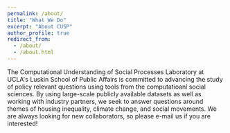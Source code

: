 ```yaml
---
permalink: /about/
title: "What We Do"
excerpt: "About CUSP"
author_profile: true
redirect_from: 
  - /about/
  - /about.html
---
```

The Computational Understanding of Social Processes Laboratory at UCLA's Luskin School of Public Affairs is committed to advancing the study of policy relevant questions using tools from the computatioanl social sciences.  By using large-scale publicly available datasets as well as working with industry partners, we seek to answer questions around themes of housing inequality, climate change, and social movements.  We are always looking for new collaborators, so please e-mail us if you are interested!

